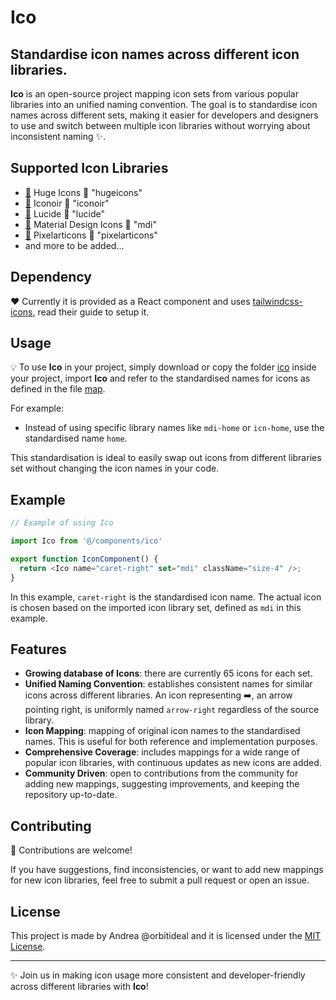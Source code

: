 # Ico

## Standardise icon names across different icon libraries.
**Ico** is an open-source project mapping icon sets from various popular libraries into an unified naming convention. The goal is to standardise icon names across different sets, making it easier for developers and designers to use and switch between multiple icon libraries without worrying about inconsistent naming ✨.


## Supported Icon Libraries
- [🔗](https://github.com/hugeicons/hugeicons-react) Huge Icons 🟰 "hugeicons"
- [🔗](https://github.com/iconoir-icons/iconoir) Iconoir 🟰 "iconoir"
- [🔗](https://github.com/lucide-icons/lucide) Lucide 🟰 "lucide"
- [🔗](https://github.com/Templarian/MaterialDesign) Material Design Icons 🟰 "mdi"
- [🔗](https://github.com/halfmage/pixelarticons) Pixelarticons 🟰 "pixelarticons"
- and more to be added...


## Dependency
❤️ Currently it is provided as a React component and uses [tailwindcss-icons](https://github.com/egoist/tailwindcss-icons), read their guide to setup it.


## Usage
💡 To use **Ico** in your project, simply download or copy the folder [ico](src/ico) inside your project, import **Ico** and refer to the standardised names for icons as defined in the file [map](src/ico/map.ts). 

For example:
- Instead of using specific library names like `mdi-home` or `icn-home`, use the standardised name `home`.

This standardisation is ideal to easily swap out icons from different libraries set without changing the icon names in your code.


## Example
```javascript
// Example of using Ico

import Ico from '@/components/ico'

export function IconComponent() {
  return <Ico name="caret-right" set="mdi" className="size-4" />;
}
```

In this example, `caret-right` is the standardised icon name. The actual icon is chosen based on the imported icon library set, defined as `mdi` in this example.


## Features
- **Growing database of Icons**: there are currently 65 icons for each set.
- **Unified Naming Convention**: establishes consistent names for similar icons across different libraries. An icon representing ➡️, an arrow pointing right, is uniformly named `arrow-right` regardless of the source library.
- **Icon Mapping**: mapping of original icon names to the standardised names. This is useful for both reference and implementation purposes.
- **Comprehensive Coverage**: includes mappings for a wide range of popular icon libraries, with continuous updates as new icons are added.
- **Community Driven**: open to contributions from the community for adding new mappings, suggesting improvements, and keeping the repository up-to-date.


## Contributing
🤙 Contributions are welcome!

If you have suggestions, find inconsistencies, or want to add new mappings for new icon libraries, feel free to submit a pull request or open an issue.


## License
This project is made by Andrea @orbitideal and it is licensed under the [MIT License](LICENSE).

---

✨ Join us in making icon usage more consistent and developer-friendly across different libraries with **Ico**!
